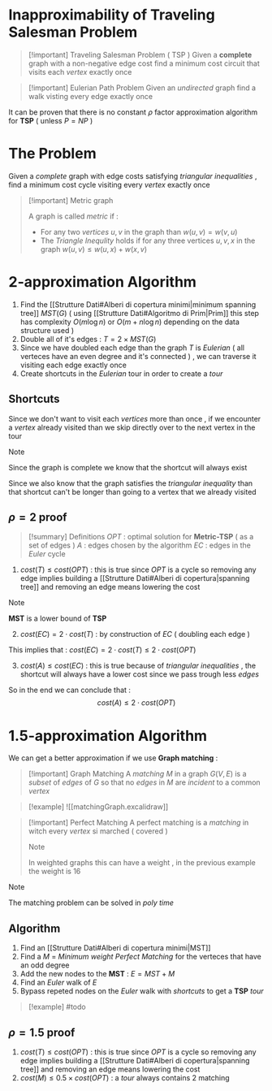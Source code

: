 # Inapproximability of Traveling Salesman Problem

>[!important] Traveling Salesman Problem ( TSP )
>Given a **complete** graph with a non-negative edge cost find a minimum cost circuit that visits each *vertex* exactly once
>

>[!important] Eulerian Path Problem
>Given an *undirected* graph find a walk visting every edge exactly once

It can be proven that there is no constant $\rho$ factor approximation algorithm for **TSP** ( unless $P=NP$ )

# The Problem 

Given a *complete* graph with edge costs satisfying *triangular inequalities* , find a minimum cost cycle visiting every *vertex* exactly once

>[!important] Metric graph
>
>A graph is called *metric* if :
>+ For any two *vertices* $u,v$ in the graph than $w(u,v)=w(v,u)$ 
>+ The *Triangle Inequlity* holds if for any three vertices $u,v,x$ in the graph $w(u,v) \leq w(u,x)+w(x,v)$

# $2$-approximation Algorithm

1. Find the [[Strutture Dati#Alberi di copertura minimi|minimum spanning tree]] $MST(G)$ ( using [[Strutture Dati#Algoritmo di Prim|Prim]] this step has complexity $O(m \log n)$ or $O(m + n \log n)$ depending on the data structure used )
2. Double all of it's edges : $T=2\times MST(G)$
3. Since we have doubled each edge than the graph $T$ is *Eulerian* ( all verteces have an even degree and it's connected ) , we can traverse it visiting each edge exactly once 
4. Create shortcuts in the *Eulerian* tour in order to create a *tour* 

## Shortcuts

Since we don't want to visit each *vertices* more than once , if we encounter a *vertex* already visited than we skip directly over to the next vertex in the tour 

>[!note] 
>Since the graph is complete we know that the shortcut will always exist 
>
>Since we also know that the graph satisfies the *triangular inequality* than that shortcut can't be longer than going to a vertex that we already visited

## $\rho = 2$ proof 

>[!summary] Definitions
>$OPT$ : optimal solution for **Metric-TSP** ( as a set of edges )
>$A$ : edges chosen by the algorithm
>$EC$ : edges in the *Euler* cycle

1. $cost(T)\leq cost(OPT)$ : this is true since *OPT* is a cycle so removing any edge implies building a [[Strutture Dati#Alberi di copertura|spanning tree]] and removing an edge means lowering the cost 

>[!note] 
>**MST** is a lower bound of **TSP**

2. $cost(EC)=2\cdot cost(T)$ : by construction of *EC* ( doubling each edge ) 

This implies that : $cost(EC)= 2 \cdot cost(T) \leq 2 \cdot cost(OPT)$

3. $cost(A) \leq cost(EC)$ : this is true because of *triangular inequalities* , the shortcut will always have a lower cost since we pass trough less *edges*

So in the end we can conclude that : 
$$cost(A) \leq 2 \cdot cost(OPT)$$
# $1.5$-approximation Algorithm

We can get a better approximation if we use **Graph matching** :

>[!important] Graph Matching
>A *matching* $M$ in a graph $G(V,E)$  is a *subset* of *edges* of $G$ so that no *edges* in $M$ are *incident* to a common *vertex* 

>[!example] 
![[matchingGraph.excalidraw]]

>[!important] Perfect Matching
>A perfect matching is a *matching* in witch every *vertex* si marched ( covered ) 
>>[!note] 
>>In weighted graphs this can have a weight , in the previous example the weight is $16$

>[!note] 
>The matching problem can be solved in *poly time*

## Algorithm

1. Find an [[Strutture Dati#Alberi di copertura minimi|MST]] 
2. Find a $M$ = *Minimum weight Perfect Matching* for the verteces that have an odd degree
3. Add the new nodes to the **MST** : $E = MST + M$  
4. Find an *Euler* walk of $E$ 
5. Bypass repeted nodes on the *Euler* walk with *shortcuts* to get a **TSP** *tour*

>[!example] 
>#todo
## $\rho = 1.5$ proof

1. $cost(T)\leq cost(OPT)$ : this is true since *OPT* is a cycle so removing any edge implies building a [[Strutture Dati#Alberi di copertura|spanning tree]] and removing an edge means lowering the cost 
2. $cost(M) \leq 0.5 \times cost(OPT)$ : a *tour* always contains $2$ matching